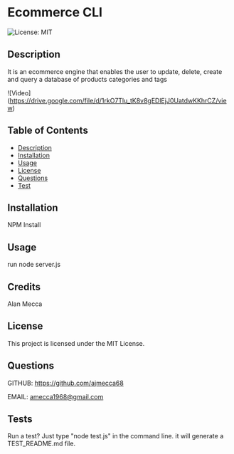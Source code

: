 
# Ecommerce CLI

![License: MIT](https://img.shields.io/badge/License-MIT-yellow.svg)

## Description
It is an ecommerce engine that enables the user to update, delete, create and query a database of products categories and tags

![Video] (https://drive.google.com/file/d/1rkO7Tlu_tK8v8gEDlEjJ0UatdwKKhrCZ/view)

## Table of Contents
- [Description](#description)
- [Installation](#installation)
- [Usage](#usage)
- [License](#license)
- [Questions](#questions)
- [Test](#test)


## Installation
NPM Install

## Usage
run node server.js

## Credits
Alan Mecca

## License
This project is licensed under the MIT License.

## Questions
GITHUB: https://github.com/ajmecca68

EMAIL: [amecca1968@gmail.com](mailto:amecca1968@gmail.com)

## Tests
Run a test? Just type "node test.js" in the command line.
it will generate a TEST_README.md file.
